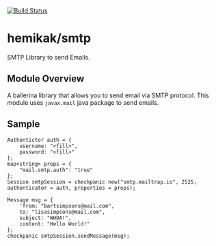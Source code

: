[![Build Status](https://travis-ci.com/hemikak/smtp.svg?branch=master)](https://travis-ci.com/hemikak/smtp)

# hemikak/smtp
SMTP Library to send Emails.

## Module Overview
A ballerina library that allows you to send email via SMTP protocol. This module uses `javax.mail` java package to send emails.

## Sample
```ballerina
Authentictor auth = {
    username: "<fill>",
    password: "<fill>"
};
map<string> props = {
    "mail.smtp.auth": "true"
};
Session smtpSession = checkpanic new("smtp.mailtrap.io", 2525, authenticator = auth, properties = props);

Message msg = {
    'from: "bartsimpsons@mail.com",
    to: "lisasimpsons@mail.com",
    subject: "WHOA!",
    content: "Hello World!"
};
checkpanic smtpSession.sendMessage(msg);
```

